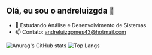 ## Olá, eu sou o andreluizgda 👋
- 🌱 Estudando Análise e Desenvolvimento de Sistemas
- 📫 Contato: andreluizgomes43@hotmail.com
  
![Anurag's GitHub stats](https://github-readme-stats.vercel.app/api?username=andreluizgda&show_icons=true&theme=default)
![Top Langs](https://github-readme-stats.vercel.app/api/top-langs/?username=andreluizgda&layout=compact)

